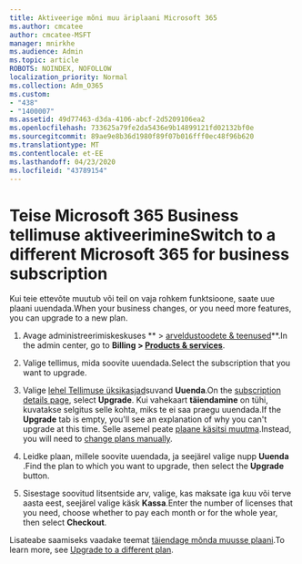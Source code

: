 ```yaml
---
title: Aktiveerige mõni muu äriplaani Microsoft 365
ms.author: cmcatee
author: cmcatee-MSFT
manager: mnirkhe
ms.audience: Admin
ms.topic: article
ROBOTS: NOINDEX, NOFOLLOW
localization_priority: Normal
ms.collection: Adm_O365
ms.custom:
- "438"
- "1400007"
ms.assetid: 49d77463-d3da-4106-abcf-2d5209106ea2
ms.openlocfilehash: 733625a79fe2da5436e9b14899121fd02132bf0e
ms.sourcegitcommit: 89ae9e8b36d1980f89f07b016fff0ec48f96b620
ms.translationtype: MT
ms.contentlocale: et-EE
ms.lasthandoff: 04/23/2020
ms.locfileid: "43789154"
---
```

# <a name="switch-to-a-different-microsoft-365-for-business-subscription"></a><span data-ttu-id="d6562-102">Teise Microsoft 365 Business tellimuse aktiveerimine</span><span class="sxs-lookup"><span data-stu-id="d6562-102">Switch to a different Microsoft 365 for business subscription</span></span>

<span data-ttu-id="d6562-103">Kui teie ettevõte muutub või teil on vaja rohkem funktsioone, saate uue plaani uuendada.</span><span class="sxs-lookup"><span data-stu-id="d6562-103">When your business changes, or you need more features, you can upgrade to a new plan.</span></span>
  
1. <span data-ttu-id="d6562-104">Avage administreerimiskeskuses \*\* \> [arveldustoodete & teenused](https://go.microsoft.com/fwlink/p/?linkid=842054)\*\*.</span><span class="sxs-lookup"><span data-stu-id="d6562-104">In the admin center, go to **Billing \> [Products & services](https://go.microsoft.com/fwlink/p/?linkid=842054)**.</span></span>

2. <span data-ttu-id="d6562-105">Valige tellimus, mida soovite uuendada.</span><span class="sxs-lookup"><span data-stu-id="d6562-105">Select the subscription that you want to upgrade.</span></span>

3. <span data-ttu-id="d6562-106">Valige [lehel Tellimuse üksikasjad](https://admin.microsoft.com/AdminPortal/Home#/subscriptions/webdirect%252F0dbaa202-d590-4529-98c2-a5e2ebaac702)suvand **Uuenda**.</span><span class="sxs-lookup"><span data-stu-id="d6562-106">On the [subscription details page](https://admin.microsoft.com/AdminPortal/Home#/subscriptions/webdirect%252F0dbaa202-d590-4529-98c2-a5e2ebaac702), select **Upgrade**.</span></span>  <span data-ttu-id="d6562-107">Kui vahekaart **täiendamine** on tühi, kuvatakse selgitus selle kohta, miks te ei saa praegu uuendada.</span><span class="sxs-lookup"><span data-stu-id="d6562-107">If the **Upgrade** tab is empty, you'll see an explanation of why you can't upgrade at this time.</span></span> <span data-ttu-id="d6562-108">Selle asemel peate [plaane käsitsi muutma](https://docs.microsoft.com/microsoft-365/commerce/subscriptions/change-plans-manually?view=o365-worldwide).</span><span class="sxs-lookup"><span data-stu-id="d6562-108">Instead, you will need to [change plans manually](https://docs.microsoft.com/microsoft-365/commerce/subscriptions/change-plans-manually?view=o365-worldwide).</span></span>

4. <span data-ttu-id="d6562-109">Leidke plaan, millele soovite uuendada, ja seejärel valige nupp **Uuenda** .</span><span class="sxs-lookup"><span data-stu-id="d6562-109">Find the plan to which you want to upgrade, then select the **Upgrade** button.</span></span>

5. <span data-ttu-id="d6562-110">Sisestage soovitud litsentside arv, valige, kas maksate iga kuu või terve aasta eest, seejärel valige käsk **Kassa**.</span><span class="sxs-lookup"><span data-stu-id="d6562-110">Enter the number of licenses that you need, choose whether to pay each month or for the whole year, then select **Checkout**.</span></span>

<span data-ttu-id="d6562-111">Lisateabe saamiseks vaadake teemat [täiendage mõnda muusse plaani](https://docs.microsoft.com/office365/admin/subscriptions-and-billing/upgrade-to-different-plan).</span><span class="sxs-lookup"><span data-stu-id="d6562-111">To learn more, see [Upgrade to a different plan](https://docs.microsoft.com/office365/admin/subscriptions-and-billing/upgrade-to-different-plan).</span></span>

